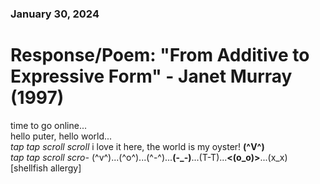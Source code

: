 ### January 30, 2024  
# Response/Poem: "From Additive to Expressive Form" - Janet Murray (1997)  

time to go online...  
hello puter, hello world...  
*tap tap scroll scroll* i love it here, the world is my oyster! **(^V^)**  
*tap tap scroll scro-* (^v^)...(^o^)...(^-^)...**(-_-)**...(T-T)...**<(o_o)>**...(x_x)    
[shellfish allergy]


